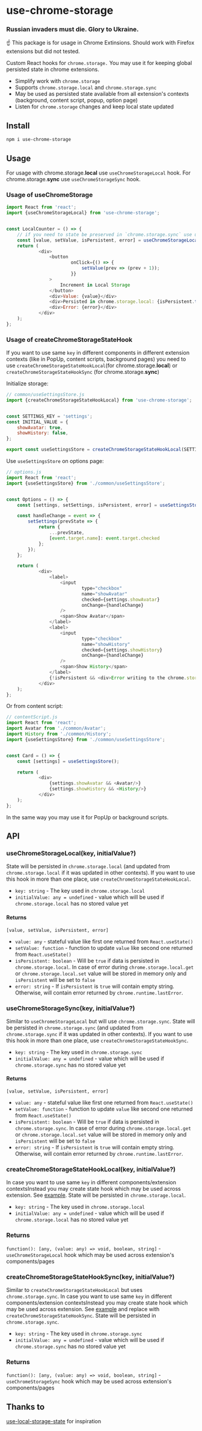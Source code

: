 # use-chrome-storage

### Russian invaders must die. Glory to Ukraine.

☝️ This package is for usage in Chrome Extinsions. Should work with Firefox extensions but did not tested.

Custom React hooks for `chrome.storage.` You may use it for keeping global persisted state in chrome extensions.

- Simplify work with `chrome.storage`
- Supports `chrome.storage.local` and `chrome.storage.sync`
- May be used as persisted state available from all extension's contexts (background, content script, popup, option
  page)
- Listen for `chrome.storage` changes and keep local state updated

## Install

```bash
npm i use-chrome-storage
```

## Usage

For usage with chrome.storage.**local** use `useChromeStorageLocal` hook. For chrome.storage.**sync**
use `useChromeStorageSync` hook.

### Usage of useChromeStorage

```javascript
import React from 'react';
import {useChromeStorageLocal} from 'use-chrome-storage';


const LocalCounter = () => {
    // if you need to state be preserved in `chrome.storage.sync` use useChromeStorageSync
    const [value, setValue, isPersistent, error] = useChromeStorageLocal('counterLocal', 0);
    return (
            <div>
                <button
                        onClick={() => {
                            setValue(prev => (prev + 1));
                        }}
                >
                    Increment in Local Storage
                </button>
                <div>Value: {value}</div>
                <div>Persisted in chrome.storage.local: {isPersistent.toString()}</div>
                <div>Error: {error}</div>
            </div>
    );
};
```

### Usage of createChromeStorageStateHook

If you want to use same `key` in different components in different extension contexts (like in PopUp, content scripts,
background pages) you need to use `createChromeStorageStateHookLocal`(for chrome.storage.**local**)
or `createChromeStorageStateHookSync` (for chrome.storage.**sync**)

Initialize storage:

```javascript
// common/useSettingsStore.js
import {createChromeStorageStateHookLocal} from 'use-chrome-storage';


const SETTINGS_KEY = 'settings';
const INITIAL_VALUE = {
    showAvatar: true,
    showHistory: false,
};

export const useSettingsStore = createChromeStorageStateHookLocal(SETTINGS_KEY, INITIAL_VALUE);
```

Use `useSettingsStore` on options page:

```javascript
// options.js
import React from 'react';
import {useSettingsStore} from './common/useSettingsStore';


const Options = () => {
    const [settings, setSettings, isPersistent, error] = useSettingsStore();

    const handleChange = event => {
        setSettings(prevState => {
            return {
                ...prevState,
                [event.target.name]: event.target.checked
            };
        });
    };

    return (
            <div>
                <label>
                    <input
                            type="checkbox"
                            name="showAvatar"
                            checked={settings.showAvatar}
                            onChange={handleChange}
                    />
                    <span>Show Avatar</span>
                </label>
                <label>
                    <input
                            type="checkbox"
                            name="showHistory"
                            checked={settings.showHistory}
                            onChange={handleChange}
                    />
                    <span>Show History</span>
                </label>
                {!isPersistent && <div>Error writing to the chrome.storage: {error}</div>}
            </div>
    );
};
```

Or from content script:

```javascript
// contentScript.js
import React from 'react';
import Avatar from './common/Avatar';
import History from './common/History';
import {useSettingsStore} from './common/useSettingsStore';


const Card = () => {
    const [settings] = useSettingsStore();

    return (
            <div>
                {settings.showAvatar && <Avatar/>}
                {settings.showHistory && <History/>}
            </div>
    );
};
```

In the same way you may use it for PopUp or background scripts.

## API

### useChromeStorageLocal(key, initialValue?)

State will be persisted in `chrome.storage.local` (and updated from `chrome.storage.local` if it was updated in other
contexts). If you want to use this hook in more than one place, use `createChromeStorageStateHookLocal`.

- `key: string` - The key used in `chrome.storage.local`
- `initialValue: any = undefined` - value which will be used if `chrome.storage.local` has no stored value yet

#### Returns

`[value, setValue, isPersistent, error]`

- `value: any` - stateful value like first one returned from `React.useState()`
- `setValue: function` - function to update `value` like second one returned from `React.useState()`
- `isPersistent: boolean` - Will be `true` if data is persisted in `chrome.storage.local`. In case of error
  during `chrome.storage.local.get` or `chrome.storage.local.set` value will be stored in memory only and `isPersistent`
  will be set to `false`
- `error: string` - If `isPersistent` is `true` will contain empty string. Otherwise, will contain error returned
  by `chrome.runtime.lastError`.

### useChromeStorageSync(key, initialValue?)

Similar to `useChromeStorageLocal` but will use `chrome.storage.sync`. State will be persisted
in `chrome.storage.sync` (and updated from `chrome.storage.sync` if it was updated in other contexts). If you want to
use this hook in more than one place, use `createChromeStorageStateHookSync`.

- `key: string` - The key used in `chrome.storage.sync`
- `initialValue: any = undefined` - value which will be used if `chrome.storage.sync` has no stored value yet

#### Returns

`[value, setValue, isPersistent, error]`

- `value: any` - stateful value like first one returned from `React.useState()`
- `setValue: function` - function to update `value` like second one returned from `React.useState()`
- `isPersistent: boolean` - Will be `true` if data is persisted in `chrome.storage.sync`. In case of error
  during `chrome.storage.local.get` or `chrome.storage.local.set` value will be stored in memory only and `isPersistent`
  will be set to `false`
- `error: string` - If `isPersistent` is `true` will contain empty string. Otherwise, will contain error returned
  by `chrome.runtime.lastError`.

### createChromeStorageStateHookLocal(key, initialValue?)

In case you want to use same `key` in different components/extension contextsInstead you may create state hook which may
be used across extension. See [example](#usage-of-createchromestoragestateHook). State will be persisted
in `chrome.storage.local`.

- `key: string` - The key used in `chrome.storage.local`
- `initialValue: any = undefined` - value which will be used if `chrome.storage.local` has no stored value yet

### Returns

`function(): [any, (value: any) => void, boolean, string]` - `useChromeStorageLocal` hook which may be used across
extension's components/pages

### createChromeStorageStateHookSync(key, initialValue?)

Similar to `createChromeStorageStateHookLocal` but uses `chrome.storage.sync`. In case you want to use same `key` in
different components/extension contextsInstead you may create state hook which may be used across extension.
See [example](#usage-of-createchromestoragestateHook) and replace with `createChromeStorageStateHookSync`. State will be
persisted in `chrome.storage.sync`.

- `key: string` - The key used in `chrome.storage.sync`
- `initialValue: any = undefined` - value which will be used if `chrome.storage.sync` has no stored value yet

### Returns

`function(): [any, (value: any) => void, boolean, string]` - `useChromeStorageSync` hook which may be used across
extension's components/pages

## Thanks to

[use-local-storage-state](https://github.com/astoilkov/use-local-storage-state) for inspiration
